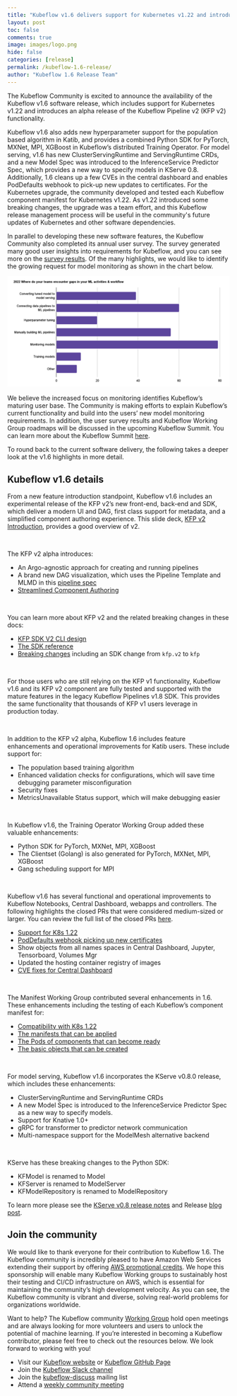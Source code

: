 ```yaml
---
title: "Kubeflow v1.6 delivers support for Kubernetes v1.22 and introduces an alpha release of the Kubeflow Pipeline v2 functionality"
layout: post
toc: false
comments: true
image: images/logo.png
hide: false
categories: [release]
permalink: /kubeflow-1.6-release/
author: "Kubeflow 1.6 Release Team"
---
```


The Kubeflow Community is excited to announce the availability of the Kubeflow v1.6 software release, which includes
 support for Kubernetes v1.22 and introduces an alpha release of the Kubeflow Pipeline v2 (KFP v2) functionality. 

Kubeflow v1.6 also adds new hyperparameter support for the population based algorithm in Katib, and provides a combined
 Python SDK for PyTorch, MXNet, MPI, XGBoost in Kubeflow’s distributed Training Operator. For model serving, v1.6 has
 new ClusterServingRuntime and ServingRuntime CRDs, and a new Model Spec was introduced to the InferenceService
 Predictor Spec, which provides a new way to specify models in KServe 0.8. Additionally, 1.6 cleans up a few CVEs in
 the central dashboard and enables PodDefaults webhook to pick-up new updates to certificates.   For the Kubernetes upgrade,
 the community developed and tested each Kubeflow component manifest for Kubernetes v1.22.  As v1.22 introduced some breaking changes, the upgrade was a team effort, and this Kubeflow release management process will be useful in the community's future updates of Kubernetes and other software dependencies.  
 
In parallel to developing these new software features, the Kubeflow Community also completed its annual user survey.
 The survey generated many good user insights into requirements for Kubeflow, and you can see more on the
 [survey results](https://docs.google.com/document/d/1TLl8iFWQ-x2pVAHV9G8GFYMgAOuN2VFOnZV2JQNA-uc/edit#). Of the many
 highlights, we would like to identify the growing request for model monitoring as shown in the chart below.

![2022 User Survey Gaps In ML Activities and Workflow](/images/2022-08-24-kubeflow-1.6-release/2022-user-survey-gaps-in-ml-activities-and-workflow.png)

We believe the increased focus on monitoring identifies Kubeflow’s maturing user base. The Community is making efforts
 to explain Kubeflow’s current functionality and build into the users’ new model monitoring requirements. In addition,
 the user survey results and Kubeflow Working Group roadmaps will be discussed in the upcoming Kubeflow Summit. You can
 learn more about the Kubeflow Summit [here](https://docs.google.com/document/d/1fLg1EqVtJekcXxT8GM_Rqg0-G-vIDVCrzuxE06Oq9dI/edit).

To round back to the current software delivery, the following takes a deeper look at the v1.6 highlights in more detail.

## Kubeflow v1.6 details

From a new feature introduction standpoint, Kubeflow v1.6 includes an experimental release of the KFP v2’s new front-end,
 back-end and SDK, which deliver a modern UI and DAG, first class support for metadata, and a simplified component
 authoring experience. This slide deck, [KFP v2 Introduction](https://docs.google.com/presentation/d/1HzMwtI2QN67xQp2lSxmuXhitEsukLB7mvZx4KAPub3A/edit#slide=id.gecbd775238_0_20),
 provides a good overview of v2. 

<br />

The KFP v2 alpha introduces: 

- An Argo-agnostic approach for creating and running pipelines 
- A brand new DAG visualization, which uses the Pipeline Template and MLMD in this [pipeline spec](https://github.com/kubeflow/pipelines/blob/master/api/v2alpha1/pipeline_spec.proto)
- [Streamlined Component Authoring](https://docs.google.com/presentation/d/1HzMwtI2QN67xQp2lSxmuXhitEsukLB7mvZx4KAPub3A/edit#slide=id.gecbd775238_0_438)

<br />

You can learn more about KFP v2 and the related breaking changes in these docs:

- [KFP SDK V2 CLI design](ahttps://docs.google.com/document/d/1Z79ebKaf3hjyadSRsme1Qo7F-Tqu4qM1cyKuLeu2PgA/edit)
- [The SDK reference](https://kubeflow-pipelines.readthedocs.io/en/master/)
- [Breaking changes](https://docs.google.com/document/d/1nCUUVRXexXbQ0LDkGHsMIBDSu1WvJA9Upy1JzybNVMk/edit) including an SDK change from `kfp.v2` to `kfp` 

<br />

For those users who are still relying on the KFP v1 functionality, Kubeflow v1.6 and its KFP v2 component are fully
 tested and supported with the mature features in the legacy Kubeflow Pipelines v1.8 SDK. This provides the same
 functionality that thousands of KFP v1 users leverage in production today.   

<br />

In addition to the KFP v2 alpha, Kubeflow 1.6 includes feature enhancements and operational improvements for Katib
 users. These include support for:

- The population based training algorithm
- Enhanced validation checks for configurations, which will save time debugging parameter misconfiguration
- Security fixes
- MetricsUnavailable Status support, which will make debugging easier

<br />

In Kubeflow v1.6, the Training Operator Working Group added these valuable enhancements:

- Python SDK for PyTorch, MXNet, MPI, XGBoost  
- The Clientset (Golang) is also generated for PyTorch, MXNet, MPI, XGBoost   
- Gang scheduling support for MPI

<br />

Kubeflow v1.6 has several functional and operational improvements to Kubeflow Notebooks, Central Dashboard, webapps and
 controllers. The following highlights the closed PRs that were considered medium-sized or larger. You can review
 the full list of the closed PRs [here](https://github.com/kubeflow/kubeflow/pulls?page=1&q=is%3Apr+is%3Aclosed).

- [Support for K8s 1.22](https://github.com/kubeflow/kubeflow/issues/6353)
- [PodDefaults webhook picking up new certificates](https://github.com/kubeflow/kubeflow/issues/5560) 
- Show objects from all names spaces in Central Dashboard, Jupyter, Tensorboard, Volumes Mgr
- Updated the hosting container registry of images
- [CVE fixes for Central Dashboard](https://github.com/kubeflow/kubeflow/pull/6519)  

<br />

The Manifest Working Group contributed several enhancements in 1.6. These enhancements including the testing of each
 Kubeflow’s component manifest for:

- [Compatibility with K8s 1.22](https://github.com/kubeflow/manifests/pull/2230)
- [The manifests that can be applied](https://github.com/kubeflow/manifests/pull/2230)
- [The Pods of components that can become ready](https://github.com/kubeflow/manifests/pull/2230)
- [The basic objects that can be created](https://github.com/kubeflow/manifests/pull/2249)

<br />

For model serving, Kubeflow v1.6 incorporates the KServe v0.8.0 release, which includes these enhancements:

- ClusterServingRuntime and ServingRuntime CRDs 
- A new Model Spec is introduced to the InferenceService Predictor Spec as a new way to specify models.
- Support for Knative 1.0+ 
- gRPC for transformer to predictor network communication
- Multi-namespace support for the ModelMesh alternative backend

<br />

KServe has these breaking changes to the Python SDK:

- KFModel is renamed to Model
- KFServer is renamed to ModelServer
- KFModelRepository is renamed to ModelRepository

To learn more please see the [KServe v0.8 release notes](https://github.com/kserve/kserve/releases/tag/v0.8.0) and
 Release [blog post](https://kserve.github.io/website/0.9/blog/articles/2022-02-18-KServe-0.8-release/).

## Join the community

We would like to thank everyone for their contribution to Kubeflow 1.6. The Kubeflow community is incredibly pleased
 to have Amazon Web Services extending their support by offering [AWS promotional credits](https://aws.amazon.com/awscredits/).
 We hope this sponsorship will enable many Kubeflow Working groups to sustainably host their testing and CI/CD
 infrastructure on AWS, which is essential for maintaining the community’s high development velocity. As you can see,
 the Kubeflow community is vibrant and diverse, solving real-world problems for organizations worldwide.

Want to help? The Kubeflow community [Working Group](https://github.com/kubeflow/community/blob/master/wg-list.md) hold
 open meetings and are always looking for more volunteers and users to unlock the potential of machine learning. If
 you’re interested in becoming a Kubeflow contributor, please feel free to check out the resources below. We look
 forward to working with you!

- Visit our [Kubeflow website](https://www.kubeflow.org/) or [Kubeflow GitHub Page](https://github.com/kubeflow)
- Join the [Kubeflow Slack channel](https://join.slack.com/t/kubeflow/shared_invite/enQtMjgyMzMxNDgyMTQ5LWUwMTIxNmZlZTk2NGU0MmFiNDE4YWJiMzFiOGNkZGZjZmRlNTExNmUwMmQ2NzMwYzk5YzQxOWQyODBlZGY2OTg)
- Join the [kubeflow-discuss](https://groups.google.com/g/kubeflow-discuss) mailing list
- Attend a [weekly community meeting](https://www.kubeflow.org/docs/about/community/)
